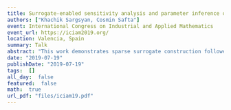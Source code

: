 ```yaml
---
title: Surrogate-enabled sensitivity analysis and parameter inference of high-dimensional models
authors: ["Khachik Sargsyan, Cosmin Safta"]
event: International Congress on Industrial and Applied Mathematics
event_url: https://iciam2019.org/
location: Valencia, Spain
summary: Talk
abstract: "This work demonstrates sparse surrogate construction followed by dimensionality reduction and surrogate enabled Bayesian inference of model inputs to achieve data-informed uncertain predictions of an expensive computational model. We will rely on polynomial chaos (PC) surrogates as flexible functional representation of uncertain inputs and outputs. High-dimensionality is tackled by Bayesian compressed sensing leading to a sparse set of polynomial bases and allowing efficient global sensitivity analysis and dimensionality reduction.<br><br> Talk given by Cosmin Safta."
date: "2019-07-19"
publishDate: "2019-07-19"
tags:  []
all_day:  false
featured:  false
math:  true
url_pdf: "files/iciam19.pdf"
---
```

